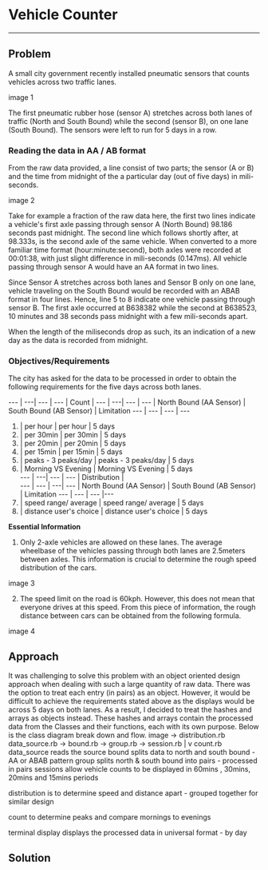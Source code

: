 # Vehicle Counter
---
## Problem
A small city government recently installed pneumatic sensors that counts vehicles across two traffic lanes.

image 1

The first pneumatic rubber hose (sensor A) stretches across both lanes of traffic (North and South Bound) while the second (sensor B), on one lane (South Bound). The sensors were left to run for 5 days in a row.

### Reading the data in AA / AB format
From the raw data provided, a line consist of two parts; the sensor (A or B) and the time from midnight of the a particular day (out of five days) in mili-seconds.

image 2

<!-- A98186
A98333
A499718
A499886
A638379
B638382
A638520
B638523 -->

Take for example a fraction of the raw data here, the first two lines indicate a vehicle's first axle passing through sensor A (North Bound) 98.186 seconds past midnight. The second line which follows shortly after, at 98.333s, is the second axle of the same vehicle. When converted to a more familiar time format (hour:minute:second), both axles were recorded at 00:01:38, with just slight difference in mili-seconds (0.147ms). All vehicle passing through sensor A would have an AA format in two lines.

Since Sensor A stretches across both lanes and Sensor B only on one lane, vehicle traveling on the South Bound would be recorded with an ABAB format in four lines. Hence, line 5 to 8 indicate one vehicle passing through sensor B. The first axle occurred at B638382 while the second at B638523, 10 minutes and 38 seconds pass midnight with a few mili-seconds apart.

<!-- A86328771
B86328774
A86328899
B86328902
A582668
B582671
A582787
B582789 -->

When the length of the miliseconds drop as such, its an indication of a new day as the data is recorded from midnight.

### Objectives/Requirements
The city has asked for the data to be processed in order to obtain the following requirements for the five days across both lanes.

 --- | ---| --- | ---
| Count |
 --- | ---| --- | ---
     | North Bound (AA Sensor) | South Bound (AB Sensor) | Limitation
 --- | --- | --- | ---
  1. | per hour                | per hour                | 5 days     
  2. | per 30min               | per 30min               | 5 days     
  3. | per 20min               | per 20min               | 5 days     
  4. | per 15min               | per 15min               | 5 days     
  5. | peaks - 3 peaks/day     | peaks - 3 peaks/day     | 5 days     
  6. | Morning VS Evening      | Morning VS Evening      | 5 days     
 --- | ---| --- | ---
| Distribution |                            
 --- | --- | ---| ---
    | North Bound (AA Sensor)  | South Bound (AB Sensor) | Limitation
 --- | --- | --- |---
  7. | speed range/ average    | speed range/ average    | 5 days     
  8. | distance user's choice  | distance user's choice  | 5 days    

  **Essential Information**
  1. Only 2-axle vehicles are allowed on these lanes. The average wheelbase of the vehicles passing through both lanes are 2.5meters between axles. This information is crucial to determine the rough speed distribution of the cars.

  image 3

  2. The speed limit on the road is 60kph. However, this does not mean that everyone drives at this speed. From this piece of information, the rough distance between cars can be obtained from the following formula.

  image 4

## Approach

It was challenging to solve this problem with an object oriented design approach when dealing with such a large quantity of raw data. There was the option to treat each entry (in pairs) as an object. However, it would be difficult to achieve the requirements stated above as the displays would be across 5 days on both lanes. As a result, I decided to treat the hashes and arrays as objects instead. These hashes and arrays contain the processed data from the Classes and their functions, each with its own purpose. Below is the class diagram break down and flow.
image
                                       -> distribution.rb
data_source.rb -> bound.rb -> group.rb -> session.rb
                                              |
                                              v
                                            count.rb
data_source reads the source
bound splits data to north and south bound - AA or ABAB pattern
group splits north & south bound into pairs - processed in pairs
sessions allow vehicle counts to be displayed in 60mins , 30mins, 20mins and 15mins periods

distribution is to determine speed and distance apart - grouped together for similar design

count to determine peaks and compare mornings to evenings

terminal display displays the processed data in universal format - by day


## Solution
